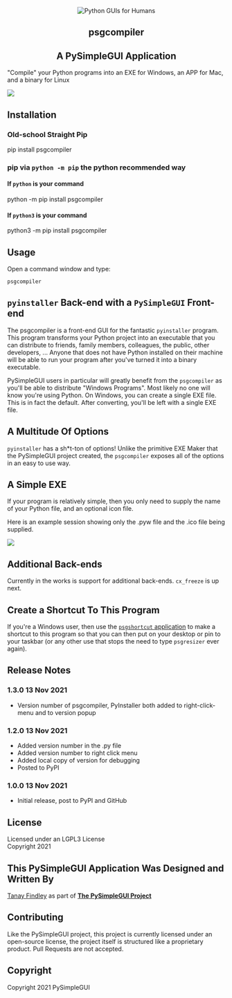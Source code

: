 
<p align="center">
  <img src="https://raw.githubusercontent.com/PySimpleGUI/PySimpleGUI/master/images/for_readme/Logo%20with%20text%20for%20GitHub%20Top.png" alt="Python GUIs for Humans">
  <h2 align="center">psgcompiler</h2>
  <h2 align="center">A PySimpleGUI Application</h2>

</p>

"Compile" your Python programs into an EXE for Windows, an APP for Mac, and a binary for Linux


![](https://raw.githubusercontent.com/PySimpleGUI/psgcompiler/main/screenshot_for_readme/psgcompiler_screenshot.jpg?token=ALAGMY3Z33WHFX3RTFXEZ73BTEUPO)



## Installation

### Old-school Straight Pip

pip install psgcompiler

### pip via `python -m pip` the python recommended way

#### If `python` is your command

python -m pip install psgcompiler

#### If `python3` is your command

python3 -m pip install psgcompiler

## Usage

Open a command window and type:   

`psgcompiler`   

## `pyinstaller` Back-end with a `PySimpleGUI` Front-end

The psgcompiler is a front-end GUI for the fantastic `pyinstaller` program.  This program transforms your Python project into an executable that you can distribute to friends, family members, colleagues, the public, other developers, ...  Anyone that does not have Python installed on their machine will be able to run your program after you've turned it into a binary executable.

PySimpleGUI users in particular will greatly benefit from the `psgcompiler` as you'll be able to distribute "Windows Programs".  Most likely no one will know you're using Python.  On Windows, you can create a single EXE file.  This is in fact the default.  After converting, you'll be left with a single EXE file.

## A Multitude Of Options

`pyinstaller` has a sh*t-ton of options!  Unlike the primitive EXE Maker that the PySimpleGUI project created, the `psgcompiler` exposes all of the options in an easy to use way.

## A Simple EXE

If your program is relatively simple, then you only need to supply the name of your Python file, and an optional icon file.

Here is an example session showing only the .pyw file and the .ico file being supplied.  


![](https://raw.githubusercontent.com/PySimpleGUI/psgcompiler/main/screenshot_for_readme/psgcompiler_gif.gif?token=ALAGMYYG5EDJ3FH7GCCWLV3BTEUSE)


## Additional Back-ends

Currently in the works is support for additional back-ends.  `cx_freeze` is up next.

## Create a Shortcut To This Program

If you're a Windows user, then use the [`psgshortcut` application](https://pypi.org/project/psgshortcut/) to make a shortcut to this program so that you can then put on your desktop or pin to your taskbar (or any  other use that stops the need to type `psgresizer` ever again).

## Release Notes

### 1.3.0 13 Nov 2021

* Version number of psgcompiler, PyInstaller both added to right-click-menu and to version popup

### 1.2.0 13 Nov 2021

* Added version number in the .py file
* Added version number to right click menu
* Added local copy of version for debugging
* Posted to PyPI

### 1.0.0 13 Nov 2021

* Initial release, post to PyPI and  GitHub


## License

Licensed under an LGPL3 License  
Copyright 2021

## This PySimpleGUI Application Was Designed and Written By

[Tanay Findley](https://github.com/Chr0nicT) as part of [**The PySimpleGUI Project**](http://www.PySimpleGUI.com)


## Contributing

Like the PySimpleGUI project, this project is currently licensed under an open-source license, the project itself is structured like a proprietary product. Pull Requests are not accepted.

## Copyright

Copyright 2021 PySimpleGUI
